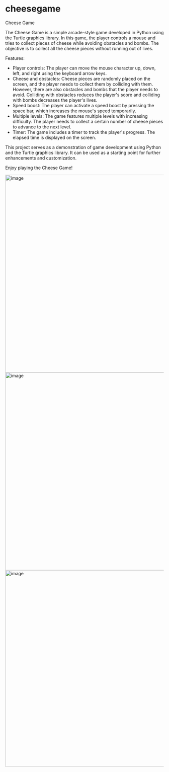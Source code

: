# cheesegame
Cheese Game

The Cheese Game is a simple arcade-style game developed in Python using the Turtle graphics library. In this game, the player controls a mouse and tries to collect pieces of cheese while avoiding obstacles and bombs. The objective is to collect all the cheese pieces without running out of lives.

Features:
- Player controls: The player can move the mouse character up, down, left, and right using the keyboard arrow keys.
- Cheese and obstacles: Cheese pieces are randomly placed on the screen, and the player needs to collect them by colliding with them. However, there are also obstacles and bombs that the player needs to avoid. Colliding with obstacles reduces the player's score and colliding with bombs decreases the player's lives.
- Speed boost: The player can activate a speed boost by pressing the space bar, which increases the mouse's speed temporarily.
- Multiple levels: The game features multiple levels with increasing difficulty. The player needs to collect a certain number of cheese pieces to advance to the next level.
- Timer: The game includes a timer to track the player's progress. The elapsed time is displayed on the screen.

This project serves as a demonstration of game development using Python and the Turtle graphics library. It can be used as a starting point for further enhancements and customization.

Enjoy playing the Cheese Game!


<img width="628" alt="image" src="https://github.com/floatsinkfc/cheesegame/assets/130110460/ac7cc565-0259-4527-8a7a-a06e6d1b4574">

<img width="629" alt="image" src="https://github.com/floatsinkfc/cheesegame/assets/130110460/532ed71b-4b61-4509-9c35-79fd8b8c6aa7">

<img width="625" alt="image" src="https://github.com/floatsinkfc/cheesegame/assets/130110460/1fb7bc80-6b65-4b09-8b02-d15c8a561c90">
